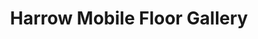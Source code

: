 ---
title: "Harrow Mobile Floor Gallery"
url: /winter-garden/harrow-mobile-floor-gallery/
shop: Fußböden
---